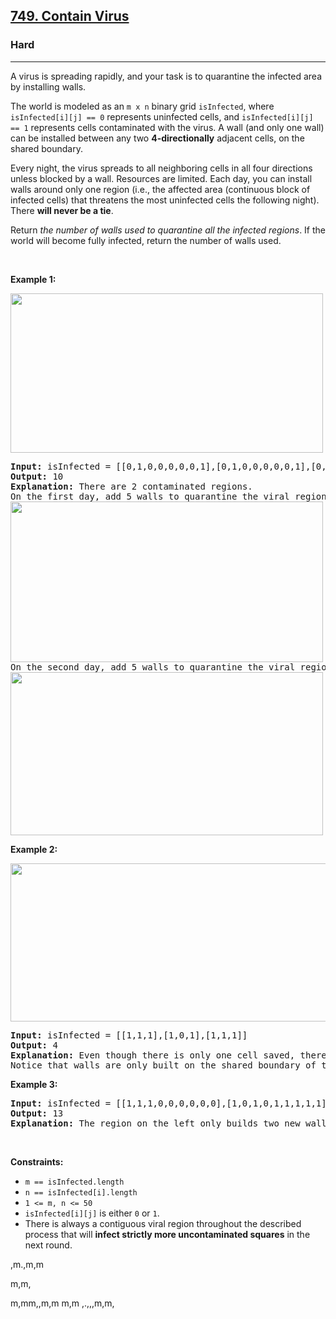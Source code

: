 <h2><a href="https://leetcode.com/problems/contain-virus/">749. Contain Virus</a></h2><h3>Hard</h3><hr><div><p>A virus is spreading rapidly, and your task is to quarantine the infected area by installing walls.</p>

<p>The world is modeled as an <code>m x n</code> binary grid <code>isInfected</code>, where <code>isInfected[i][j] == 0</code> represents uninfected cells, and <code>isInfected[i][j] == 1</code> represents cells contaminated with the virus. A wall (and only one wall) can be installed between any two <strong>4-directionally</strong> adjacent cells, on the shared boundary.</p>

<p>Every night, the virus spreads to all neighboring cells in all four directions unless blocked by a wall. Resources are limited. Each day, you can install walls around only one region (i.e., the affected area (continuous block of infected cells) that threatens the most uninfected cells the following night). There <strong>will never be a tie</strong>.</p>

<p>Return <em>the number of walls used to quarantine all the infected regions</em>. If the world will become fully infected, return the number of walls used.</p>

<p>&nbsp;</p>
<p><strong>Example 1:</strong></p>
<img alt="" src="https://assets.leetcode.com/uploads/2021/06/01/virus11-grid.jpg" style="width: 500px; height: 255px;">
<pre><strong>Input:</strong> isInfected = [[0,1,0,0,0,0,0,1],[0,1,0,0,0,0,0,1],[0,0,0,0,0,0,0,1],[0,0,0,0,0,0,0,0]]
<strong>Output:</strong> 10
<strong>Explanation:</strong> There are 2 contaminated regions.
On the first day, add 5 walls to quarantine the viral region on the left. The board after the virus spreads is:
<img alt="" src="https://assets.leetcode.com/uploads/2021/06/01/virus12edited-grid.jpg" style="width: 500px; height: 257px;">
On the second day, add 5 walls to quarantine the viral region on the right. The virus is fully contained.
<img alt="" src="https://assets.leetcode.com/uploads/2021/06/01/virus13edited-grid.jpg" style="width: 500px; height: 261px;">
</pre>

<p><strong>Example 2:</strong></p>
<img alt="" src="https://assets.leetcode.com/uploads/2021/06/01/virus2-grid.jpg" style="width: 653px; height: 253px;">
<pre><strong>Input:</strong> isInfected = [[1,1,1],[1,0,1],[1,1,1]]
<strong>Output:</strong> 4
<strong>Explanation:</strong> Even though there is only one cell saved, there are 4 walls built.
Notice that walls are only built on the shared boundary of two different cells.
</pre>

<p><strong>Example 3:</strong></p>

<pre><strong>Input:</strong> isInfected = [[1,1,1,0,0,0,0,0,0],[1,0,1,0,1,1,1,1,1],[1,1,1,0,0,0,0,0,0]]
<strong>Output:</strong> 13
<strong>Explanation:</strong> The region on the left only builds two new walls.
</pre>

<p>&nbsp;</p>
<p><strong>Constraints:</strong></p>

<ul>
	<li><code>m ==&nbsp;isInfected.length</code></li>
	<li><code>n ==&nbsp;isInfected[i].length</code></li>
	<li><code>1 &lt;= m, n &lt;= 50</code></li>
	<li><code>isInfected[i][j]</code> is either <code>0</code> or <code>1</code>.</li>
	<li>There is always a contiguous viral region throughout the described process that will <strong>infect strictly more uncontaminated squares</strong> in the next round.</li>
</ul>
</div>

,m.,m,m


m,m,

m,mm,,m,m
m,m
,.,,,m,m,
